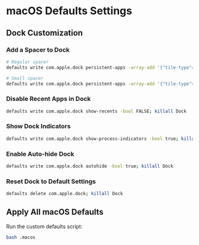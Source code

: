 # macOS Defaults Settings

## Dock Customization

### Add a Spacer to Dock

```sh
# Regular spacer
defaults write com.apple.dock persistent-apps -array-add '{"tile-type"="spacer-tile";}'; killall Dock

# Small spacer
defaults write com.apple.dock persistent-apps -array-add '{"tile-type"="small-spacer-tile";}' && killall Dock
```

### Disable Recent Apps in Dock

```sh
defaults write com.apple.dock show-recents -bool FALSE; killall Dock
```

### Show Dock Indicators

```sh
defaults write com.apple.dock show-process-indicators -bool true; killall Dock
```

### Enable Auto-hide Dock

```sh
defaults write com.apple.dock autohide -bool true; killall Dock
```

### Reset Dock to Default Settings

```sh
defaults delete com.apple.dock; killall Dock
```

## Apply All macOS Defaults

Run the custom defaults script:

```sh
bash .macos
``` 

